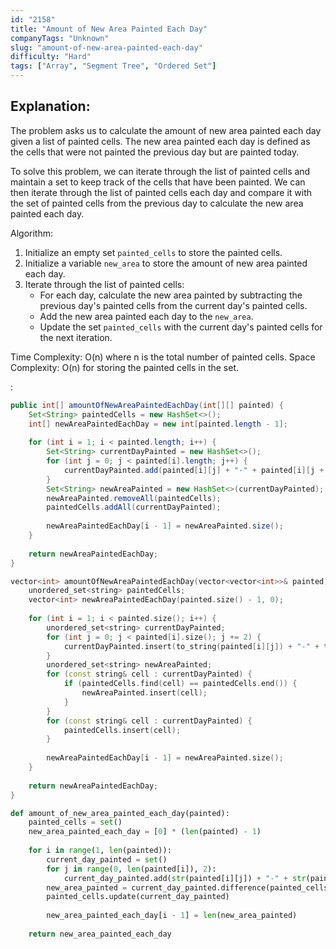 ```yaml
---
id: "2158"
title: "Amount of New Area Painted Each Day"
companyTags: "Unknown"
slug: "amount-of-new-area-painted-each-day"
difficulty: "Hard"
tags: ["Array", "Segment Tree", "Ordered Set"]
---
```


## Explanation:

The problem asks us to calculate the amount of new area painted each day given a list of painted cells. The new area painted each day is defined as the cells that were not painted the previous day but are painted today.

To solve this problem, we can iterate through the list of painted cells and maintain a set to keep track of the cells that have been painted. We can then iterate through the list of painted cells each day and compare it with the set of painted cells from the previous day to calculate the new area painted each day.

Algorithm:
1. Initialize an empty set `painted_cells` to store the painted cells.
2. Initialize a variable `new_area` to store the amount of new area painted each day.
3. Iterate through the list of painted cells:
   - For each day, calculate the new area painted by subtracting the previous day's painted cells from the current day's painted cells.
   - Add the new area painted each day to the `new_area`.
   - Update the set `painted_cells` with the current day's painted cells for the next iteration.

Time Complexity: O(n) where n is the total number of painted cells.
Space Complexity: O(n) for storing the painted cells in the set.

:

```java
public int[] amountOfNewAreaPaintedEachDay(int[][] painted) {
    Set<String> paintedCells = new HashSet<>();
    int[] newAreaPaintedEachDay = new int[painted.length - 1];
    
    for (int i = 1; i < painted.length; i++) {
        Set<String> currentDayPainted = new HashSet<>();
        for (int j = 0; j < painted[i].length; j++) {
            currentDayPainted.add(painted[i][j] + "-" + painted[i][j + 1]);
        }
        Set<String> newAreaPainted = new HashSet<>(currentDayPainted);
        newAreaPainted.removeAll(paintedCells);
        paintedCells.addAll(currentDayPainted);
        
        newAreaPaintedEachDay[i - 1] = newAreaPainted.size();
    }
    
    return newAreaPaintedEachDay;
}
```

```cpp
vector<int> amountOfNewAreaPaintedEachDay(vector<vector<int>>& painted) {
    unordered_set<string> paintedCells;
    vector<int> newAreaPaintedEachDay(painted.size() - 1, 0);
    
    for (int i = 1; i < painted.size(); i++) {
        unordered_set<string> currentDayPainted;
        for (int j = 0; j < painted[i].size(); j += 2) {
            currentDayPainted.insert(to_string(painted[i][j]) + "-" + to_string(painted[i][j + 1]));
        }
        unordered_set<string> newAreaPainted;
        for (const string& cell : currentDayPainted) {
            if (paintedCells.find(cell) == paintedCells.end()) {
                newAreaPainted.insert(cell);
            }
        }
        for (const string& cell : currentDayPainted) {
            paintedCells.insert(cell);
        }
        
        newAreaPaintedEachDay[i - 1] = newAreaPainted.size();
    }
    
    return newAreaPaintedEachDay;
}
```

```python
def amount_of_new_area_painted_each_day(painted):
    painted_cells = set()
    new_area_painted_each_day = [0] * (len(painted) - 1)
    
    for i in range(1, len(painted)):
        current_day_painted = set()
        for j in range(0, len(painted[i]), 2):
            current_day_painted.add(str(painted[i][j]) + "-" + str(painted[i][j + 1]))
        new_area_painted = current_day_painted.difference(painted_cells)
        painted_cells.update(current_day_painted)
        
        new_area_painted_each_day[i - 1] = len(new_area_painted)
    
    return new_area_painted_each_day
```